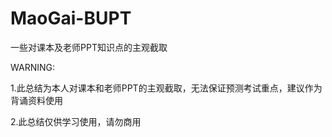 # MaoGai-BUPT
一些对课本及老师PPT知识点的主观截取

WARNING:

1.此总结为本人对课本和老师PPT的主观截取，无法保证预测考试重点，建议作为背诵资料使用

2.此总结仅供学习使用，请勿商用